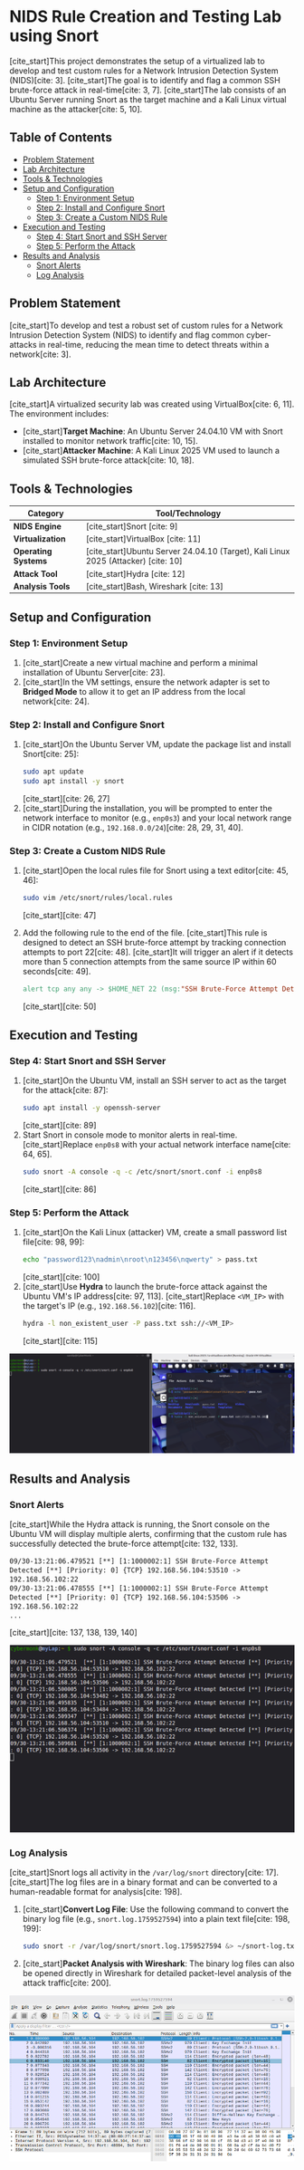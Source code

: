 # NIDS Rule Creation and Testing Lab using Snort

[cite_start]This project demonstrates the setup of a virtualized lab to develop and test custom rules for a Network Intrusion Detection System (NIDS)[cite: 3]. [cite_start]The goal is to identify and flag a common SSH brute-force attack in real-time[cite: 3, 7]. [cite_start]The lab consists of an Ubuntu Server running Snort as the target machine and a Kali Linux virtual machine as the attacker[cite: 5, 10].

## Table of Contents
- [Problem Statement](#problem-statement)
- [Lab Architecture](#lab-architecture)
- [Tools & Technologies](#tools--technologies)
- [Setup and Configuration](#setup-and-configuration)
  - [Step 1: Environment Setup](#step-1-environment-setup)
  - [Step 2: Install and Configure Snort](#step-2-install-and-configure-snort)
  - [Step 3: Create a Custom NIDS Rule](#step-3-create-a-custom-nids-rule)
- [Execution and Testing](#execution-and-testing)
  - [Step 4: Start Snort and SSH Server](#step-4-start-snort-and-ssh-server)
  - [Step 5: Perform the Attack](#step-5-perform-the-attack)
- [Results and Analysis](#results-and-analysis)
  - [Snort Alerts](#snort-alerts)
  - [Log Analysis](#log-analysis)

## Problem Statement

[cite_start]To develop and test a robust set of custom rules for a Network Intrusion Detection System (NIDS) to identify and flag common cyber-attacks in real-time, reducing the mean time to detect threats within a network[cite: 3].

## Lab Architecture

[cite_start]A virtualized security lab was created using VirtualBox[cite: 6, 11]. The environment includes:
* [cite_start]**Target Machine**: An Ubuntu Server 24.04.10 VM with Snort installed to monitor network traffic[cite: 10, 15].
* [cite_start]**Attacker Machine**: A Kali Linux 2025 VM used to launch a simulated SSH brute-force attack[cite: 10, 18].

## Tools & Technologies

| Category          | Tool/Technology                                        |
| ----------------- | ------------------------------------------------------ |
| **NIDS Engine** | [cite_start]Snort [cite: 9]                                                |
| **Virtualization** | [cite_start]VirtualBox [cite: 11]                                          |
| **Operating Systems** | [cite_start]Ubuntu Server 24.04.10 (Target), Kali Linux 2025 (Attacker) [cite: 10] |
| **Attack Tool** | [cite_start]Hydra [cite: 12]                                               |
| **Analysis Tools** | [cite_start]Bash, Wireshark [cite: 13]                                     |

## Setup and Configuration

### Step 1: Environment Setup

1.  [cite_start]Create a new virtual machine and perform a minimal installation of Ubuntu Server[cite: 23].
2.  [cite_start]In the VM settings, ensure the network adapter is set to **Bridged Mode** to allow it to get an IP address from the local network[cite: 24].

### Step 2: Install and Configure Snort

1.  [cite_start]On the Ubuntu Server VM, update the package list and install Snort[cite: 25]:
    ```bash
    sudo apt update
    sudo apt install -y snort
    ```
    [cite_start][cite: 26, 27]
2.  [cite_start]During the installation, you will be prompted to enter the network interface to monitor (e.g., `enp0s3`) and your local network range in CIDR notation (e.g., `192.168.0.0/24`)[cite: 28, 29, 31, 40].

### Step 3: Create a Custom NIDS Rule

1.  [cite_start]Open the local rules file for Snort using a text editor[cite: 45, 46]:
    ```bash
    sudo vim /etc/snort/rules/local.rules
    ```
    [cite_start][cite: 47]
2.  Add the following rule to the end of the file. [cite_start]This rule is designed to detect an SSH brute-force attempt by tracking connection attempts to port 22[cite: 48]. [cite_start]It will trigger an alert if it detects more than 5 connection attempts from the same source IP within 60 seconds[cite: 49].

    ```makefile
    alert tcp any any -> $HOME_NET 22 (msg:"SSH Brute-Force Attempt Detected"; flow:to_server, established; detection_filter:track by_src, count 5, seconds 60; sid: 1000002; rev:1;)
    ```
    [cite_start][cite: 50]

## Execution and Testing

### Step 4: Start Snort and SSH Server

1.  [cite_start]On the Ubuntu VM, install an SSH server to act as the target for the attack[cite: 87]:
    ```bash
    sudo apt install -y openssh-server
    ```
    [cite_start][cite: 89]
2.  Start Snort in console mode to monitor alerts in real-time. [cite_start]Replace `enp0s8` with your actual network interface name[cite: 64, 65].
    ```bash
    sudo snort -A console -q -c /etc/snort/snort.conf -i enp0s8
    ```
    [cite_start][cite: 86]

### Step 5: Perform the Attack

1.  [cite_start]On the Kali Linux (attacker) VM, create a small password list file[cite: 98, 99]:
    ```bash
    echo "password123\nadmin\nroot\n123456\nqwerty" > pass.txt
    ```
    [cite_start][cite: 100]
2.  [cite_start]Use **Hydra** to launch the brute-force attack against the Ubuntu VM's IP address[cite: 97, 113]. [cite_start]Replace `<VM_IP>` with the target's IP (e.g., `192.168.56.102`)[cite: 116].
    ```bash
    hydra -l non_existent_user -P pass.txt ssh://<VM_IP>
    ```
    [cite_start][cite: 115]

![Launching the attack with Hydra while monitoring with Snort](assets/attack-and-monitor.png)

## Results and Analysis

### Snort Alerts

[cite_start]While the Hydra attack is running, the Snort console on the Ubuntu VM will display multiple alerts, confirming that the custom rule has successfully detected the brute-force attempt[cite: 132, 133].

```
09/30-13:21:06.479521 [**] [1:1000002:1] SSH Brute-Force Attempt Detected [**] [Priority: 0] {TCP} 192.168.56.104:53510 -> 192.168.56.102:22
09/30-13:21:06.478555 [**] [1:1000002:1] SSH Brute-Force Attempt Detected [**] [Priority: 0] {TCP} 192.168.56.104:53506 -> 192.168.56.102:22
...
```
[cite_start][cite: 137, 138, 139, 140]

![Snort generating alerts in the console](assets/snort-alerts.png)

### Log Analysis

[cite_start]Snort logs all activity in the `/var/log/snort` directory[cite: 17]. [cite_start]The log files are in a binary format and can be converted to a human-readable format for analysis[cite: 198].

1.  [cite_start]**Convert Log File**: Use the following command to convert the binary log file (e.g., `snort.log.1759527594`) into a plain text file[cite: 198, 199]:
    ```bash
    sudo snort -r /var/log/snort/snort.log.1759527594 &> ~/snort-log.txt
    ```
2.  [cite_start]**Packet Analysis with Wireshark**: The binary log files can also be opened directly in Wireshark for detailed packet-level analysis of the attack traffic[cite: 200].

![Analyzing the Snort log file in Wireshark](assets/wireshark-analysis.png)

